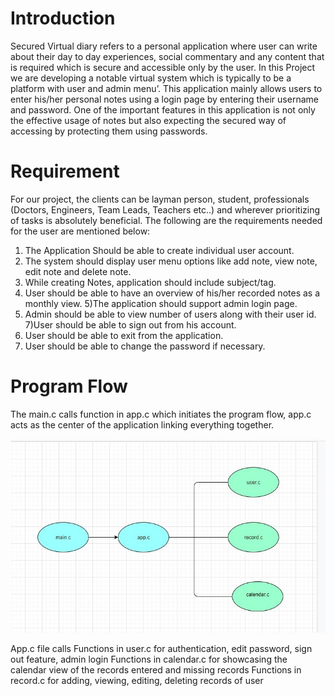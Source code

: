 # Introduction

Secured Virtual diary refers to a personal application where user can write about their day to day experiences, social commentary and any content that is required which is secure and accessible only by the user.
In this Project we are developing a notable virtual system which is typically to be a platform with user and admin menu’. This application mainly allows users to enter his/her personal notes using a login page by entering their username and password.
One of the important features in this application is not only the effective usage of notes but also expecting the secured way of accessing by protecting them using passwords.

# Requirement

For our project, the clients can be layman person, student, professionals (Doctors, Engineers, Team Leads, Teachers etc..) and wherever prioritizing of tasks is absolutely beneficial. The following are the requirements needed for the user are mentioned below:
1) The Application Should be able to create individual user account.
2) The system should display user menu options like add note, view note, edit note and delete note.
3) While creating Notes, application should include subject/tag.
4) User should be able to have an overview of his/her recorded notes as a monthly view. 
5)The application should support admin login page.
6) Admin should be able to view number of users along with their user id.
7)User should be able to sign out from his account. 
8) User should be able to exit from the application.
9) User should be able to change the password if necessary.



# Program Flow

The main.c calls function in app.c which initiates the program flow, app.c acts as the center of the application linking everything together.

![Diagram](https://github.com/irjreddy/Group_I_SecuredVirtualDiary/blob/dev/assets/program_fow.jpg)



App.c file calls
	Functions in user.c for authentication, edit password, sign out feature, admin login
	Functions in calendar.c for showcasing the calendar view of the records entered and missing records
	Functions in record.c for adding, viewing, editing, deleting records of user
	

